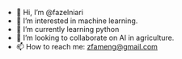- 👋 Hi, I’m @fazelniari
- 👀 I’m interested in machine learning.
- 🌱 I’m currently learning python
- 💞️ I’m looking to collaborate on AI in agriculture.
- 📫 How to reach me: zfameng@gmail.com

<!---
fazelniari/fazelniari is a ✨ special ✨ repository because its `README.md` (this file) appears on your GitHub profile.
You can click the Preview link to take a look at your changes.
--->
